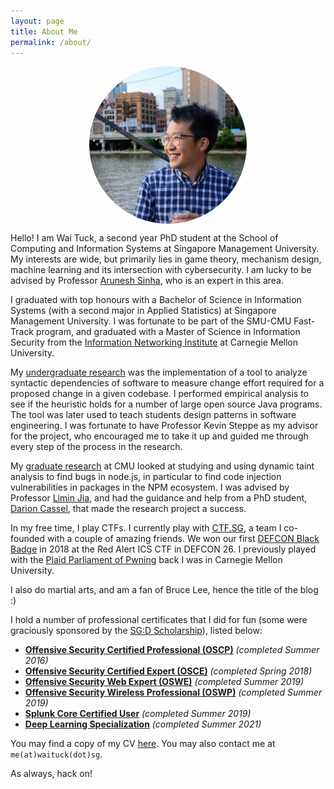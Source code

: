 ```yaml
---
layout: page
title: About Me
permalink: /about/
---
```


<style>  
.center {
  display: block;
  margin-left: auto;
  margin-right: auto;
  width: 50%;
  border-radius: 50%;
}
</style>  

<img src="/images/me.jpg" alt="My Profile Picture" class="center">

Hello! I am Wai Tuck, a second year PhD student at the School of Computing and Information Systems at Singapore Management University. My interests are wide, but primarily lies in game theory, mechanism design, machine learning and its intersection with cybersecurity. I am lucky to be advised by Professor [Arunesh Sinha](http://aruneshsinha.net/), who is an expert in this area.

I graduated with top honours with a Bachelor of Science in Information Systems (with a second major in Applied Statistics) at Singapore Management University. I was fortunate to be part of the SMU-CMU Fast-Track program, and graduated with a Master of Science in Information Security from the [Information Networking Institute](https://www.cmu.edu/ini/) at Carnegie Mellon University.

My [undergraduate research](https://ieeexplore.ieee.org/document/8166695) was the implementation of a tool to analyze syntactic dependencies of software to measure change effort required for a proposed change in a given codebase. I performed empirical analysis to see if the heuristic holds for a number of large open source Java programs. The tool was later used to teach students design patterns in software engineering. I was fortunate to have Professor Kevin Steppe as my advisor for the project, who encouraged me to take it up and guided me through every step of the process in the research.

My [graduate research](/docs/master_thesis.pdf) at CMU looked at studying and using dynamic taint analysis to find bugs in node.js, in particular to find code injection vulnerabilities in packages in the NPM ecosystem. I was advised by Professor [Limin Jia](https://www.andrew.cmu.edu/user/liminjia/), and had the guidance and help from a PhD student, [Darion Cassel](https://darioncassel.me/), that made the research project a success.

In my free time, I play CTFs. I currently play with [CTF.SG](https://ctftime.org/team/77768), a team I co-founded with a couple of amazing friends. We won our first [DEFCON Black Badge](https://www.defcon.org/html/links/dc-black-badge.html) in 2018 at the Red Alert ICS CTF in DEFCON 26. I previously played with the [Plaid Parliament of Pwning](https://www.cmu.edu/ini/news/2019/defcon-champion20191.html) back I was in Carnegie Mellon University. 

I also do martial arts, and am a fan of Bruce Lee, hence the title of the blog :)

I hold a number of professional certificates that I did for fun (some were graciously sponsored by the [SG:D Scholarship](https://www.imda.gov.sg/IMTalent/programmes/sgd-undergraduate)), listed below:

- [**Offensive Security Certified Professional (OSCP)**](https://www.credly.com/badges/9c78ec69-eb4c-4342-83b8-8410ecdb9746/public_url) _(completed Summer 2016)_
- [**Offensive Security Certified Expert (OSCE)**](https://www.credly.com/badges/8e10a1c6-817e-4ed0-b8ec-be65f2915846/public_url) _(completed Spring 2018)_
- [**Offensive Security Web Expert (OSWE)**](https://www.credly.com/badges/dadae944-20b5-4782-a6af-f5e36b40260e/public_url) _(completed Summer 2019)_
- [**Offensive Security Wireless Professional (OSWP)**](https://www.credly.com/badges/09974b47-1ca7-41d2-b298-5ad0f3b84d59/public_url) _(completed Summer 2019)_
- [**Splunk Core Certified User**](https://www.credly.com/badges/c248e8e2-fb76-447c-84c3-a6b850a179d8/public_url) _(completed Summer 2019)_
- [**Deep Learning Specialization**](https://coursera.org/verify/specialization/MR5ZNKP93EM3) _(completed Summer 2021)_

You may find a copy of my CV [here](/docs/CV.pdf). You may also contact me at `me(at)waituck(dot)sg`.

As always, hack on!